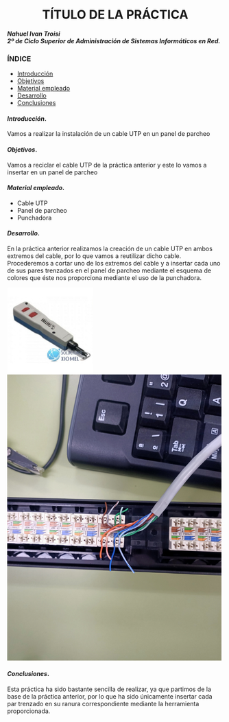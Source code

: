 
<center>

# TÍTULO DE LA PRÁCTICA


</center>

***Nahuel Ivan Troisi*** <br>
***2º de Ciclo Superior de Administración de Sistemas Informáticos en Red.*** 
### ÍNDICE

+ [Introducción](#id1)
+ [Objetivos](#id2)
+ [Material empleado](#id3)
+ [Desarrollo](#id4)
+ [Conclusiones](#id5)


#### ***Introducción***. <a name="id1"></a>
Vamos a realizar la instalación de un cable UTP en un panel de parcheo

#### ***Objetivos***. <a name="id2"></a>

Vamos a reciclar el cable UTP de la práctica anterior y este lo vamos a insertar en un panel de parcheo

#### ***Material empleado***. <a name="id3"></a>

+ Cable UTP
+ Panel de parcheo
+ Punchadora

#### ***Desarrollo***. <a name="id4"></a>

En la práctica anterior realizamos la creación de un cable UTP en ambos extremos del cable, por lo que vamos a reutilizar dicho cable. 
Procederemos a cortar uno de los extremos del cable y a insertar cada uno de sus pares trenzados en el panel de parcheo mediante el esquema de colores que éste nos proporciona mediante el uso de la punchadora.

<img src="https://github.com/Nahuel-Troisi/pni29_nahuel/blob/main/ut004/a2/punchadora.jpg" alt="punchadora" style="width:200px;"/>

<img src="https://github.com/Nahuel-Troisi/pni29_nahuel/blob/main/ut004/a2/IMG20220208081214.jpg" alt="cable_parcheo" style="width:500px;"/>


#### ***Conclusiones***. <a name="id5"></a>

Esta práctica ha sido bastante sencilla de realizar, ya que partimos de la base de la práctica anterior, por lo que ha sido únicamente insertar cada par trenzado en su ranura correspondiente mediante la herramienta proporcionada.
